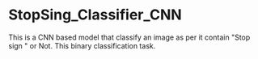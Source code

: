 # StopSing_Classifier_CNN
This is a CNN based model that classify an image as per it contain "Stop sign " or Not. This binary classification task.
